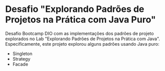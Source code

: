 # Desafio "Explorando Padrões de Projetos na Prática com Java Puro"

Desafio Bootcamp DIO com as implementações dos padrões de projeto explorados no Lab "Explorando Padrões de Projetos na Prática com Java". Especificamente, este projeto explorou alguns padrões usando Java puro:
- Singleton
- Strategy
- Facade
